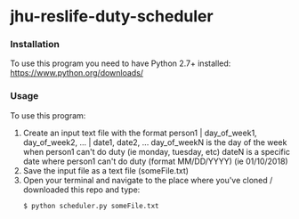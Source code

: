 # jhu-reslife-duty-scheduler

### Installation 
To use this program you need to have Python 2.7+ installed: https://www.python.org/downloads/

### Usage
To use this program:
1. Create an input text file with the format
    person1 | day_of_week1, day_of_week2, ... | date1, date2, ...
    day_of_weekN is the day of the week when person1 can't do duty (ie monday, tuesday, etc)
    dateN is a specific date where person1 can't do duty (format MM/DD/YYYY) (ie 01/10/2018)
2. Save the input file as a text file (someFile.txt)
3. Open your terminal and navigate to the place where you've cloned / downloaded this repo and type:
    ```
    $ python scheduler.py someFile.txt
    ```
